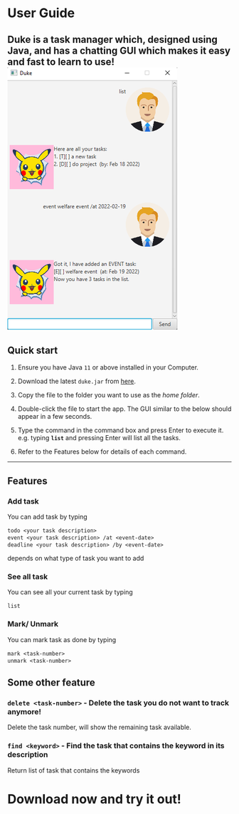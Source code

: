 # User Guide
Duke is a task manager which, designed using Java, and has a chatting GUI which makes it easy and fast to learn to use!
![Ui](Ui.png)
--------------------------------------------------------------------------------------------------------------------

## Quick start

1. Ensure you have Java `11` or above installed in your Computer.

2. Download the latest `duke.jar` from [here](https://github.com/chuashihong/ip/releases).

3. Copy the file to the folder you want to use as the _home folder_.

4. Double-click the file to start the app. The GUI similar to the below should appear in a few seconds.

5. Type the command in the command box and press Enter to execute it. e.g. typing **`list`** and pressing Enter will list all the tasks.<br>

6. Refer to the Features below for details of each command.

--------------------------------------------------------------------------------------------------------------------
## Features

### Add task

You can add task by typing
```
todo <your task description>
event <your task description> /at <event-date>
deadline <your task description> /by <event-date>
```
depends on what type of task you want to add

### See all task

You can see all your current task by typing
```
list
```

### Mark/ Unmark

You can mark task as done by typing
```
mark <task-number>
unmark <task-number>
```


## Some other feature

### `delete <task-number>` - Delete the task you do not want to track anymore!

Delete the task number, will show the remaining task available.

### `find <keyword>` - Find the task that contains the keyword in its description

Return list of task that contains the keywords


# Download now and try it out!